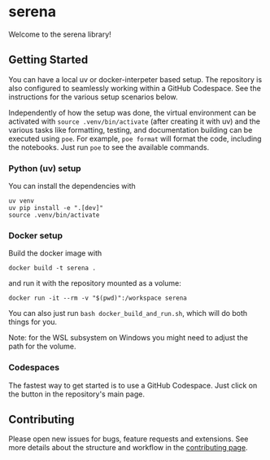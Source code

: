 # serena

Welcome to the serena library!

## Getting Started

You can have a local uv or docker-interpeter based setup. The repository is also 
configured to seamlessly working within a GitHub Codespace. See the instructions
for the various setup scenarios below.

Independently of how the setup was done, the virtual environment can be activated with
`source .venv/bin/activate` (after creating it with uv) and the various tasks like formatting, testing, and documentation building
can be executed using `poe`. For example, `poe format` will format the code, including the 
notebooks. Just run `poe` to see the available commands.

### Python (uv) setup

You can install the dependencies with

```shell
uv venv
uv pip install -e ".[dev]"
source .venv/bin/activate
```

### Docker setup

Build the docker image with

```shell
docker build -t serena .
```

and run it with the repository mounted as a volume:

```shell
docker run -it --rm -v "$(pwd)":/workspace serena
```

You can also just run `bash docker_build_and_run.sh`, which will do both things
for you.

Note: for the WSL subsystem on Windows you might need to adjust the path for the
volume.

### Codespaces

The fastest way to get started is to use a GitHub Codespace. Just click on the
button in the repository's main page.

## Contributing
Please open new issues for bugs, feature requests and extensions. See more details about the structure and
workflow in the [contributing page](docs/04_contributing/04_contributing.rst).
